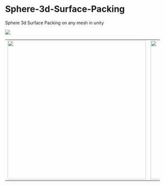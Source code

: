 # Sphere-3d-Surface-Packing
Sphere 3d Surface Packing on any mesh in unity

<a href="https://github.com/nukadelic/Sphere-3d-Surface-Packing/blob/main/Sphere-3d-Surface-Packing.unitypackage?raw=true"><img src="https://i.imgur.com/2RuZllI.png"></a>

|  |  |  |
|---|---|---|
| <img src="https://i.imgur.com/HuJG3YU.png" width="450"> | <img src="https://i.imgur.com/swok9xQ.png" width="450"> | <img src="https://i.imgur.com/ntqqcf4.png" width="450"> | 

